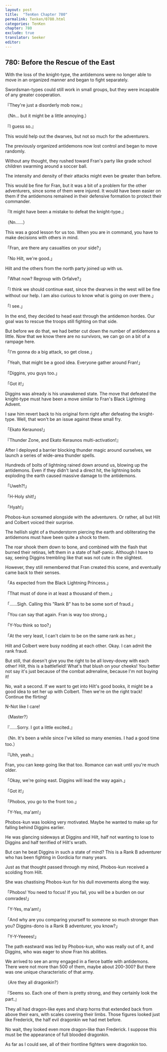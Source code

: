 ```yaml
---
layout: post
title:  "TenKen Chapter 780"
permalink: Tenken/0780.html
categories: TenKen
chapter: 780
exclude: true
translator: Seeker
editor: 
---
```

<h2 id="ch780">780: Before the Rescue of the East</h2>

<p>With the loss of the knight-type, the antidemons were no longer able to move in an organized manner and began to fight separately.</p>

<p>Swordsman-types could still work in small groups, but they were incapable of any greater cooperation.</p>

<p>『They're just a disorderly mob now.』</p>
<p>（Nn… but it might be a little annoying.）</p>
<p>『I guess so.』</p>

<p>This would help out the dwarves, but not so much for the adventurers.</p>

<p>The previously organized antidemons now lost control and began to move randomly.</p>

<p>Without any thought, they rushed toward Fran's party like grade school children swarming around a soccer ball.</p>

<p>The intensity and density of their attacks might even be greater than before.</p>

<p>This would be fine for Fran, but it was a bit of a problem for the other adventurers, since some of them were injured. It would have been easier on them if the antidemons remained in their defensive formation to protect their commander.</p>

<p>『It might have been a mistake to defeat the knight-type.』</p>
<p>（Nn……）</p>

<p>This was a good lesson for us too. When you are in command, you have to make decisions with others in mind.</p>

<p>「Fran, are there any casualties on your side?」</p>
<p>「No Hilt, we're good.」</p>

<p>Hilt and the others from the north party joined up with us.</p>

<p>「What now? Regroup with Orfalve?」</p>
<p>「I think we should continue east, since the dwarves in the west will be fine without our help. I am also curious to know what is going on over there.」</p>
<p>「I see.」</p>

<p>In the end, they decided to head east through the antidemon hordes. Our goal was to rescue the troops still fighting on that side.</p>

<p>But before we do that, we had better cut down the number of antidemons a little. Now that we know there are no survivors, we can go on a bit of a rampage here.</p>

<p>「I'm gonna do a big attack, so get close.」</p>
<p>「Yeah, that might be a good idea. Everyone gather around Fran!」</p>
<p>「Diggins, you guys too.」</p>
<p>「Got it!」</p>

<p>Diggins was already is his unawakened state. The move that defeated the knight-type must have been a move similar to Fran's Black Lightning Advent.</p>

<p>I saw him revert back to his original form right after defeating the knight-type. Well, that won't be an issue against these small fry.</p>

<p>「Ekato Keraunos!」</p>
<p>『Thunder Zone, and Ekato Keraunos multi-activation!』</p>

<p>After I deployed a barrier blocking thunder magic around ourselves, we launch a series of wide-area thunder spells.</p>

<p>Hundreds of bolts of lightning rained down around us, blowing up the antidemons. Even if they didn't land a direct hit, the lightning bolts exploding the earth caused massive damage to the antidemons.</p>

<p>「Uweh?!」</p>
<p>「H-Holy shit!」</p>
<p>「Hyah!」</p>

<p>Phobos-kun screamed alongside with the adventurers. Or rather, all but Hilt and Colbert voiced their surprise.</p>

<p>The hellish sight of a thunderstorm piercing the earth and obliterating the antidemons must have been quite a shock to them.</p>

<p>The roar shook them down to bone, and combined with the flash that burned their retinas, left them in a state of half-panic. Although I have to say, seeing Diggins trembling like that was not cute in the slightest.</p>

<p>However, they still remembered that Fran created this scene, and eventually came back to their senses.</p>

<p>「As expected from the Black Lightning Princess.」</p>
<p>「That must of done in at least a thousand of them.」</p>
<p>「……Sigh. Calling this "Rank B" has to be some sort of fraud.」</p>
<p>「You can say that again. Fran is way too strong.」</p>
<p>「Y-You think so too?」</p>
<p>「At the very least, I can't claim to be on the same rank as her.」</p>

<p>Hilt and Colbert were busy nodding at each other. Okay. I can admit the rank fraud.</p>

<p>But still, that doesn't give you the right to be all lovey-dovey with each other! Hilt, this is a battlefield! What's that blush on your cheeks! You better not say it's just because of the combat adrenaline, because I'm not buying it!</p>

<p>No, wait a second. If we want to get into Hilt's good books, it might be a good idea to set her up with Colbert. Then we're on the right track! Continue the flirting!</p>

<p>N-Not like I care!</p>

<p>（Master?）</p>
<p>『……Sorry. I got a little excited.』</p>
<p>（Nn. It's been a while since I've killed so many enemies. I had a good time too.）</p>
<p>『Uhh, yeah.』</p>

<p>Fran, you can keep going like that too. Romance can wait until you're much older.</p>

<p>「Okay, we're going east. Diggins will lead the way again.」</p>
<p>「Got it!」</p>
<p>「Phobos, you go to the front too.」</p>
<p>「Y-Yes, ma'am!」</p>

<p>Phobos-kun was looking very motivated. Maybe he wanted to make up for falling behind Diggins earlier.</p>

<p>He was glancing sideways at Diggins and Hilt, half not wanting to lose to Diggins and half terrified of Hilt's wrath.</p>

<p>But can he beat Diggins in such a state of mind? This is a Rank B adventurer who has been fighting in Gordicia for many years.</p>

<p>Just as that thought passed through my mind, Phobos-kun received a scolding from Hilt.</p>

<p>She was chastising Phobos-kun for his dull movements along the way.</p>

<p>「Phobos! You need to focus! If you fail, you will be a burden on our comrades!」</p>
<p>「Y-Yes, ma'am!」</p>
<p>「And why are you comparing yourself to someone so much stronger than you? Diggins-dono is a Rank B adventurer, you know?」</p>
<p>「Y-Y-Yeeees!」</p>

<p>The path eastward was led by Phobos-kun, who was really out of it, and Diggins, who was eager to show Fran his abilities.</p>

<p>We arrived to see an army engaged in a fierce battle with antidemons. There were not more than 500 of them, maybe about 200-300? But there was one unique characteristic of that army.</p>

<p>（Are they all dragonkin?）</p>
<p>『Seems so. Each one of them is pretty strong, and they certainly look the part.』</p>

<p>They all had dragon-like eyes and sharp horns that extended back from above their ears, with scales covering their limbs. Those figures looked just like Frederick, the half evil dragonkin we had met before.</p>

<p>No wait, they looked even more dragon-like than Frederick. I suppose this must be the appearance of full blooded dragonkin.</p>

<p>As far as I could see, all of their frontline fighters were dragonkin too.</p>



